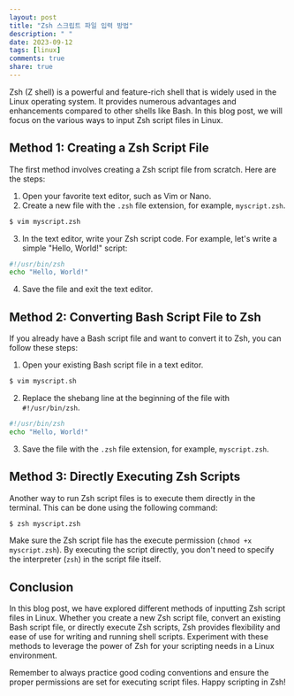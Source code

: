 ```yaml
---
layout: post
title: "Zsh 스크립트 파일 입력 방법"
description: " "
date: 2023-09-12
tags: [linux]
comments: true
share: true
---
```


Zsh (Z shell) is a powerful and feature-rich shell that is widely used in the Linux operating system. It provides numerous advantages and enhancements compared to other shells like Bash. In this blog post, we will focus on the various ways to input Zsh script files in Linux.

## Method 1: Creating a Zsh Script File

The first method involves creating a Zsh script file from scratch. Here are the steps:

1. Open your favorite text editor, such as Vim or Nano.
2. Create a new file with the `.zsh` file extension, for example, `myscript.zsh`.

```zsh
$ vim myscript.zsh
```

3. In the text editor, write your Zsh script code. For example, let's write a simple "Hello, World!" script:

```zsh
#!/usr/bin/zsh
echo "Hello, World!"
```

4. Save the file and exit the text editor.

## Method 2: Converting Bash Script File to Zsh

If you already have a Bash script file and want to convert it to Zsh, you can follow these steps:

1. Open your existing Bash script file in a text editor.

```bash
$ vim myscript.sh
```

2. Replace the shebang line at the beginning of the file with `#!/usr/bin/zsh`.

```zsh
#!/usr/bin/zsh
echo "Hello, World!"
```

3. Save the file with the `.zsh` file extension, for example, `myscript.zsh`.

## Method 3: Directly Executing Zsh Scripts

Another way to run Zsh script files is to execute them directly in the terminal. This can be done using the following command:

```zsh
$ zsh myscript.zsh
```

Make sure the Zsh script file has the execute permission (`chmod +x myscript.zsh`). By executing the script directly, you don't need to specify the interpreter (`zsh`) in the script file itself.

## Conclusion

In this blog post, we have explored different methods of inputting Zsh script files in Linux. Whether you create a new Zsh script file, convert an existing Bash script file, or directly execute Zsh scripts, Zsh provides flexibility and ease of use for writing and running shell scripts. Experiment with these methods to leverage the power of Zsh for your scripting needs in a Linux environment.

Remember to always practice good coding conventions and ensure the proper permissions are set for executing script files. Happy scripting in Zsh!